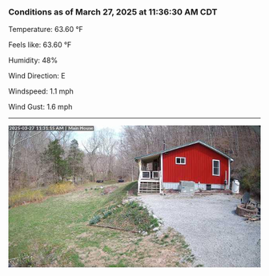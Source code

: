 ### Conditions as of March 27, 2025 at 11:36:30 AM CDT 

Temperature: 63.60 &deg;F

Feels like: 63.60 &deg;F

Humidity: 48%

Wind Direction: E

Windspeed: 1.1 mph

Wind Gust: 1.6 mph

---

<img src="./images/latest.jpeg"/>

